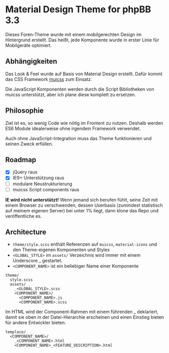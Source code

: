 # Material Design Theme for phpBB 3.3
Dieses Foren-Theme wurde mit einem mobilgerechten Design im Hintergrund erstellt. Das heißt, jede Komponente wurde in erster Linie für Mobilgeräte optimiert.

## Abhängigkeiten
Das Look & Feel wurde auf Basis von Material Design erstellt. Dafür kommt das CSS Framework [muicss]([muicss](https://www.muicss.com/)) zum Einsatz.

Die JavaScript Komponenten werden durch die Script Bibliotheken von muicss unterstützt, aber ich plane diese komplett zu ersetzen.

## Philosophie

Ziel ist es, so wenig Code wie nötig im Frontent zu nutzen. Deshalb werden ES6 Module idealerweise ohne irgendein Framework verwendet.

Auch ohne JavaScript-Integration muss das Theme funktionieren und seinen Zweck erfüllen.

## Roadmap

- [X] jQuery raus
- [X] IE9+ Unterstützung raus
- [ ] modulare Neustrukturierung
- [ ] muicss Script components raus

**IE wird nicht unterstützt!** Wenn jemand sich berufen fühlt, seine Zeit mit einem Browser zu verschwenden, dessen Userbasis (zumindest statistisch auf meinem eigenen Server) bei unter 1% liegt, dann klone das Repo und veröffentliche es.

## Architecture

* `theme/style.scss` enthält Referenzen auf `muicss`, `material-icons` und den Theme-eigenen Komponenten und Styles
* `<GLOBAL_STYLE>` im `assets/` Verzeichnis wird immer mit einem Underscore _ gestartet.
* `<COMPONENT_NAME>` ist ein beliebiger Name einer Komponente

```
theme/
  style.scss
  assets/
    _<GLOBAL_STYLE>.scss
    <COMPONENT_NAME>/
      <COMPONENT_NAME>.js
      <COMPONENT_NAME>.scss
```

Im HTML wird der Component-Rahmen mit einem führenden _ deklariert, damit sie oben in der Datei-Hierarchie erscheinen und einen Einstieg bieten für andere Entwickler bieten.

```
templace/
  <COMPONENT_NAME>/
    _<COMPONENT_NAME>.html
    <COMPONENT_NAME>_<FEATURE_DESCRIPTION>.html
```